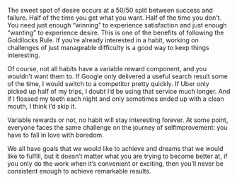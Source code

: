 The sweet spot of desire occurs at a 50/50 split between success
and failure. Half of the time you get what you want. Half of the time
you don’t. You need just enough “winning” to experience satisfaction
and just enough “wanting” to experience desire. This is one of the
benefits of following the Goldilocks Rule. If you’re already interested
in a habit, working on challenges of just manageable difficulty is a
good way to keep things interesting.

Of course, not all habits have a variable reward component, and you
wouldn’t want them to. If Google only delivered a useful search result
some of the time, I would switch to a competitor pretty quickly. If
Uber only picked up half of my trips, I doubt I’d be using that service
much longer. And if I flossed my teeth each night and only sometimes
ended up with a clean mouth, I think I’d skip it.

Variable rewards or not, no habit will stay interesting forever. At
some point, everyone faces the same challenge on the journey of selfimprovement:
you have to fall in love with boredom.

We all have goals that we would like to achieve and dreams that we
would like to fulfill, but it doesn’t matter what you are trying to
become better at, if you only do the work when it’s convenient or
exciting, then you’ll never be consistent enough to achieve remarkable
results.